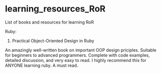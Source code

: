 learning_resources_RoR
======================

List of books and resources for learning RoR

Ruby:
1) Practical Object-Oriented Design in Ruby

An amazingly well-written book on important OOP design priciples.  Suitable for beginners to advanced programmers.  Complete with code examples, detailed discussion, and very easy to read.  I highly recommend this for ANYONE learning ruby.  A must read.
